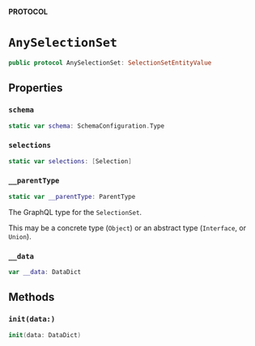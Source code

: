 **PROTOCOL**

# `AnySelectionSet`

```swift
public protocol AnySelectionSet: SelectionSetEntityValue
```

## Properties
### `schema`

```swift
static var schema: SchemaConfiguration.Type
```

### `selections`

```swift
static var selections: [Selection]
```

### `__parentType`

```swift
static var __parentType: ParentType
```

The GraphQL type for the `SelectionSet`.

This may be a concrete type (`Object`) or an abstract type (`Interface`, or `Union`).

### `__data`

```swift
var __data: DataDict
```

## Methods
### `init(data:)`

```swift
init(data: DataDict)
```
